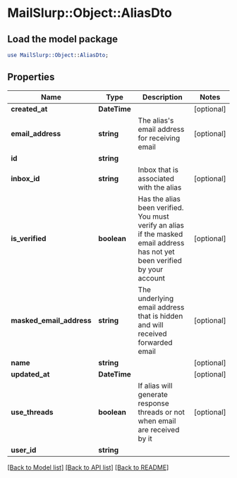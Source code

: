# MailSlurp::Object::AliasDto

## Load the model package
```perl
use MailSlurp::Object::AliasDto;
```

## Properties
Name | Type | Description | Notes
------------ | ------------- | ------------- | -------------
**created_at** | **DateTime** |  | [optional] 
**email_address** | **string** | The alias&#39;s email address for receiving email | [optional] 
**id** | **string** |  | 
**inbox_id** | **string** | Inbox that is associated with the alias | [optional] 
**is_verified** | **boolean** | Has the alias been verified. You must verify an alias if the masked email address has not yet been verified by your account | [optional] 
**masked_email_address** | **string** | The underlying email address that is hidden and will received forwarded email | [optional] 
**name** | **string** |  | [optional] 
**updated_at** | **DateTime** |  | [optional] 
**use_threads** | **boolean** | If alias will generate response threads or not when email are received by it | [optional] 
**user_id** | **string** |  | 

[[Back to Model list]](../README.md#documentation-for-models) [[Back to API list]](../README.md#documentation-for-api-endpoints) [[Back to README]](../README.md)


